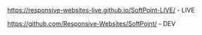 https://responsive-websites-live.github.io/SoftPoint-LIVE/ - LIVE

https://github.com/Responsive-Websites/SoftPoint/ - DEV
